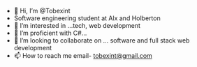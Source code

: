 - 👋 Hi, I’m @Tobexint
-    Software engineering student at Alx and Holberton
- 👀 I’m interested in ...tech, web development
- 🌱 I’m proficient with C#... 
- 💞️ I’m looking to collaborate on ... software and full stack web development
- 📫 How to reach me email- tobexint@gmail.com

<!---
Tobexint/Tobexint is a ✨ special ✨ repository because its `README.md` (this file) appears on your GitHub profile.
You can click the Preview link to take a look at your changes.
--->
